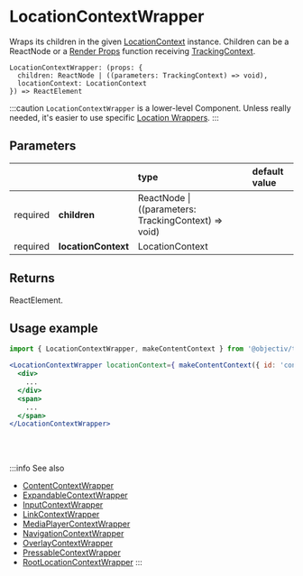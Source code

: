 # LocationContextWrapper

Wraps its children in the given [LocationContext](/taxonomy/reference/location-contexts/overview.md) instance. Children can be a ReactNode or a [Render Props](https://reactjs.org/docs/render-props.html#using-props-other-than-render) function receiving [TrackingContext](/tracking/react/api-reference/common/providers/TrackingContext.md).

```tsx
LocationContextWrapper: (props: {
  children: ReactNode | ((parameters: TrackingContext) => void),
  locationContext: LocationContext
}) => ReactElement
```

:::caution
`LocationContextWrapper` is a lower-level Component. Unless really needed, it's easier to use specific [Location Wrappers](/tracking/react/api-reference/locationWrappers/overview.md).
:::

## Parameters
|          |                     | type                                                     | default value |
|:--------:|:--------------------|:---------------------------------------------------------|:--------------|
| required | **children**        | ReactNode &vert; ((parameters: TrackingContext) => void) |               |
| required | **locationContext** | LocationContext                                          |               |

## Returns
ReactElement.

## Usage example

```jsx
import { LocationContextWrapper, makeContentContext } from '@objectiv/tracker-react';
```

```jsx
<LocationContextWrapper locationContext={ makeContentContext({ id: 'content' }) }>
  <div>
    ...
  </div>
  <span>
    ...
  </span>
</LocationContextWrapper>
```

<br />

<br />

:::info See also
- [ContentContextWrapper](/tracking/react/api-reference/locationWrappers/ContentContextWrapper.md)
- [ExpandableContextWrapper](/tracking/react/api-reference/locationWrappers/ExpandableContextWrapper.md)
- [InputContextWrapper](/tracking/react/api-reference/locationWrappers/InputContextWrapper.md)
- [LinkContextWrapper](/tracking/react/api-reference/locationWrappers/LinkContextWrapper.md)
- [MediaPlayerContextWrapper](/tracking/react/api-reference/locationWrappers/MediaPlayerContextWrapper.md)
- [NavigationContextWrapper](/tracking/react/api-reference/locationWrappers/NavigationContextWrapper.md)
- [OverlayContextWrapper](/tracking/react/api-reference/locationWrappers/OverlayContextWrapper.md)
- [PressableContextWrapper](/tracking/react/api-reference/locationWrappers/PressableContextWrapper.md)
- [RootLocationContextWrapper](/tracking/react/api-reference/locationWrappers/RootLocationContextWrapper.md)
:::
